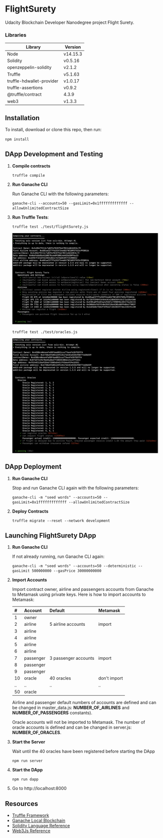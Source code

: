 # FlightSurety

Udacity Blockchain Developer Nanodegree project Flight Surety.

### Libraries
Library      | Version
------------ | -------------
Node             |v14.15.3
Solidity         |v0.5.16
openzeppelin-solidity |v2.1.2
Truffle          |v5.1.63
truffle-hdwallet-provider |v1.0.17
truffle-assertions   |v0.9.2
@truffle/contract | 4.3.9
web3             |v1.3.3


## Installation

To install, download or clone this repo, then run:

`npm install`


## DApp Development and Testing

1. **Compile contracts**
    ```
    truffle compile
    ```

2. **Run Ganache CLI**
    
    Run Ganache CLI with the following parameters:
    ```
    ganache-cli --accounts=50 --gasLimit=0x1fffffffffffff --allowUnlimitedContractSize
    ```

3. **Run Truffle Tests**:
    ```
    truffle test ./test/flightSurety.js
    ````
    ![flightSurety test](/screens/truffle-flightSurety-test.png)
    ```
    truffle test ./test/oracles.js
    ```
    ![flightSurety test](/screens/truffle-oracles-test.png)


## DApp Deployment

1. **Run Ganache CLI**

   Stop and run Ganache CLI again with the following parameters: 
    ```
    ganache-cli -m "seed words" --accounts=50 --gasLimit=0x1fffffffffffff --allowUnlimitedContractSize
    ```

2. **Deploy Contracts**
    ```
    truffle migrate --reset --network development
    ```


## Launching FlightSurety DApp

1. **Run Ganache CLI**
    
    If not already running, run Ganache CLI again:

    ```
    ganache-cli -m "seed words" --accounts=50 --deterministic --gasLimit 500000000 --gasPrice 30000000000
    ```

2. **Import Accounts**

    Import contract owner, airline and passengers accounts from Ganache to Metamask using private keys.
Here is how to import accounts to Metamask:

    |# | Account  | Default| Metamask|
    |-- | ---- | --------- | --------|
    |1  |owner | |   |
    |2  |airline | 5 airline accounts| import|
    |3  |airline | ||
    |4  |airline |  ||
    |5  |airline |   ||
    |6  |airline |||
    |7  |passenger | 3 passenger accounts|import|
    |8  |passenger | ||
    |9  |passenger | ||
    |10 |oracle | 40 oracles | don't import|
    |.. |.. | .. |..|
    |50 |oracle |  ||
    
    Airline and passenger default numbers of accounts are defined and can be changed in master_data.js: **NUMBER_OF_AIRLINES** and **NUMBER_OF_PASSENGERS** constants).
    
    Oracle accounts will not be imported to Metamask. The number of oracle accounts is defined and can be changed in server.js: **NUMBER_OF_ORACLES**.


3. **Start the Server**
    
    Wait until the 40 oracles have been registered before starting the DApp
    ```
    npm run server
    ```

4. **Start the DApp**
    ```
    npm run dapp
    ```

5. Go to http://localhost:8000



## Resources

* [Truffle Framework](http://truffleframework.com/)
* [Ganache Local Blockchain](http://truffleframework.com/ganache/)
* [Solidity Language Reference](http://solidity.readthedocs.io/en/v0.4.24/)
* [Web3Js Reference](https://github.com/ethereum/wiki/wiki/JavaScript-API)